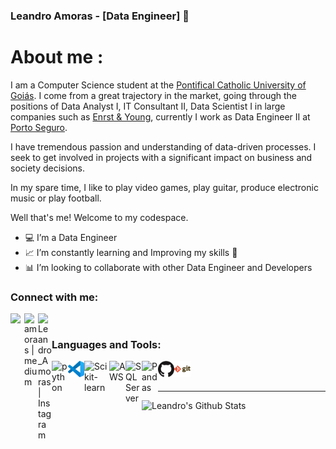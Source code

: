 ### Leandro Amoras - [Data Engineer] 👋

 # About me :
 
I am a Computer Science student at the [Pontifical Catholic University of Goiás](https://pt.wikipedia.org/wiki/Pontif%C3%ADcia_Universidade_Cat%C3%B3lica_de_Goi%C3%A1s). I come from a great trajectory in the market, going through the positions of Data Analyst I, IT Consultant II, Data Scientist I in large companies such as [Enrst & Young](https://pt.wikipedia.org/wiki/Ernst_%26_Young), currently I work as Data Engineer II at [Porto Seguro](https://pt.wikipedia.org/wiki/Porto_(empresa)).

I have tremendous passion and understanding of data-driven processes. I seek to get involved in projects with a significant impact on business and society decisions.

In my spare time, I like to play video games, play guitar, produce electronic music or play football.

Well that's me! Welcome to my codespace.


- 💻 I’m a Data Engineer
- 📈 I’m constantly learning and Improving my skills 🤣
- 📊 I’m looking to collaborate with other Data Engineer and Developers 

### Connect with me:

[<img align="left"  width="22px" src="https://cdn.jsdelivr.net/npm/simple-icons@3.4.0/icons/linkedin.svg" />](https://www.linkedin.com/in/leandro-amoras/)

[<img align="left" alt="amoras | medium" width="22px" src="https://cdn.jsdelivr.net/npm/simple-icons@3.4.0/icons/medium.svg" />](https://medium.com/@amorasleandro)

[<img align="left" alt="Leandro_Amoras | Instagram" width="22px" src="https://upload.wikimedia.org/wikipedia/commons/5/58/Instagram-Icon.png" />](https://www.instagram.com/amoras.97/)



<br />

### Languages and Tools:

<img align="left" alt="python" width="26px" src="https://cdn3.iconfinder.com/data/icons/logos-and-brands-adobe/512/267_Python-512.png" />

<img align="left" alt="visual studio code" width="26px" src="https://raw.githubusercontent.com/github/explore/80688e429a7d4ef2fca1e82350fe8e3517d3494d/topics/visual-studio-code/visual-studio-code.png" />

[<img align="left" alt="Scikit-learn" width="40px" src="https://upload.wikimedia.org/wikipedia/commons/0/05/Scikit_learn_logo_small.svg" />](https://scikit-learn.org/stable/)

<img align="left" alt="AWS" width="26px" src="https://cdn.jsdelivr.net/npm/simple-icons@3.4.0/icons/amazonaws.svg" />

<img align="left" alt="SQLServer" width="26px" src="https://img.icons8.com/color/2x/microsoft-sql-server.png" />

<img align="left" alt="Pandas" width="26px" src="https://cdn.jsdelivr.net/npm/simple-icons@3.4.0/icons/pandas.svg" />

<img align="left" alt="GitHub" width="26px" src="https://raw.githubusercontent.com/github/explore/78df643247d429f6cc873026c0622819ad797942/topics/github/github.png" />

<img align="left" alt="Git" width="26px" src="https://raw.githubusercontent.com/github/explore/80688e429a7d4ef2fca1e82350fe8e3517d3494d/topics/git/git.png" />


<br />
<br />


<!-- BLOG-POST-LIST:END -->

---

<img align="left" alt="Leandro's Github Stats" src="https://github-readme-stats.vercel.app/api?username=leandroamoras&show_icons=true&hide_border=true" />

[medium]: https://medium.com/@amorasleandro
[linkedin]: https://www.linkedin.com/in/leandro-amoras/
[instagram]: https://www.instagram.com/amoras.97/
